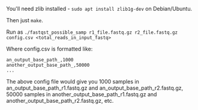 You'll need zlib installed - `sudo apt install zlib1g-dev` on Debian/Ubuntu.

Then just `make`.

Run as `./fastqst_possible_samp r1_file.fastq.gz r2_file.fastq.gz config.csv <total_reads_in_input_fastq>`

Where config.csv is formatted like:
```
an_output_base_path_,1000
another_output_base_path_,50000
...
```
The above config file would give you 1000 samples in an_output_base_path_r1.fastq.gz and an_output_base_path_r2.fastq.gz,
50000 samples in another_output_base_path_r1.fastq.gz and another_output_base_path_r2.fastq.gz, etc.
